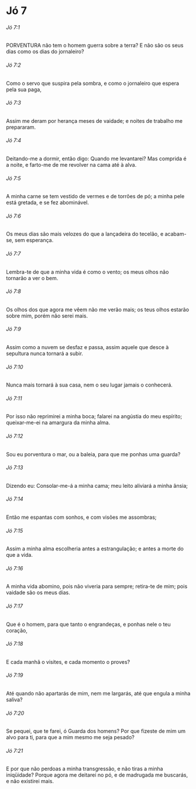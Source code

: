 # Jó 7

###### Jó 7:1

PORVENTURA não tem o homem guerra sobre a terra? E não são os seus dias como os dias do jornaleiro?

###### Jó 7:2

Como o servo que suspira pela sombra, e como o jornaleiro que espera pela sua paga,

###### Jó 7:3

Assim me deram por herança meses de vaidade; e noites de trabalho me prepararam.

###### Jó 7:4

Deitando-me a dormir, então digo: Quando me levantarei? Mas comprida é a noite, e farto-me de me revolver na cama até à alva.

###### Jó 7:5

A minha carne se tem vestido de vermes e de torrões de pó; a minha pele está gretada, e se fez abominável.

###### Jó 7:6

Os meus dias são mais velozes do que a lançadeira do tecelão, e acabam-se, sem esperança.

###### Jó 7:7

Lembra-te de que a minha vida é como o vento; os meus olhos não tornarão a ver o bem.

###### Jó 7:8

Os olhos dos que agora me vêem não me verão mais; os teus olhos estarão sobre mim, porém não serei mais.

###### Jó 7:9

Assim como a nuvem se desfaz e passa, assim aquele que desce à sepultura nunca tornará a subir.

###### Jó 7:10

Nunca mais tornará à sua casa, nem o seu lugar jamais o conhecerá.

###### Jó 7:11

Por isso não reprimirei a minha boca; falarei na angústia do meu espírito; queixar-me-ei na amargura da minha alma.

###### Jó 7:12

Sou eu porventura o mar, ou a baleia, para que me ponhas uma guarda?

###### Jó 7:13

Dizendo eu: Consolar-me-á a minha cama; meu leito aliviará a minha ânsia;

###### Jó 7:14

Então me espantas com sonhos, e com visões me assombras;

###### Jó 7:15

Assim a minha alma escolheria antes a estrangulação; e antes a morte do que a vida.

###### Jó 7:16

A minha vida abomino, pois não viveria para sempre; retira-te de mim; pois vaidade são os meus dias.

###### Jó 7:17

Que é o homem, para que tanto o engrandeças, e ponhas nele o teu coração,

###### Jó 7:18

E cada manhã o visites, e cada momento o proves?

###### Jó 7:19

Até quando não apartarás de mim, nem me largarás, até que engula a minha saliva?

###### Jó 7:20

Se pequei, que te farei, ó Guarda dos homens? Por que fizeste de mim um alvo para ti, para que a mim mesmo me seja pesado?

###### Jó 7:21

E por que não perdoas a minha transgressão, e não tiras a minha iniqüidade? Porque agora me deitarei no pó, e de madrugada me buscarás, e não existirei mais.

